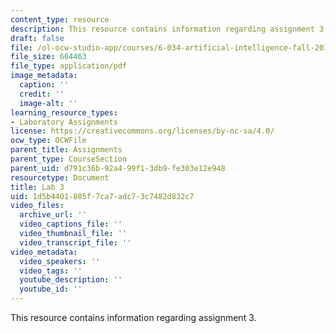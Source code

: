```yaml
---
content_type: resource
description: This resource contains information regarding assignment 3.
draft: false
file: /ol-ocw-studio-app/courses/6-034-artificial-intelligence-fall-2010/1d5b4401805f7ca7adc73c7482d832c7_MIT6_034F10_lab3.pdf
file_size: 664463
file_type: application/pdf
image_metadata:
  caption: ''
  credit: ''
  image-alt: ''
learning_resource_types:
- Laboratory Assignments
license: https://creativecommons.org/licenses/by-nc-sa/4.0/
ocw_type: OCWFile
parent_title: Assignments
parent_type: CourseSection
parent_uid: d791c36b-92a4-99f1-3db9-fe303e12e948
resourcetype: Document
title: Lab 3
uid: 1d5b4401-805f-7ca7-adc7-3c7482d832c7
video_files:
  archive_url: ''
  video_captions_file: ''
  video_thumbnail_file: ''
  video_transcript_file: ''
video_metadata:
  video_speakers: ''
  video_tags: ''
  youtube_description: ''
  youtube_id: ''
---
```

This resource contains information regarding assignment 3.